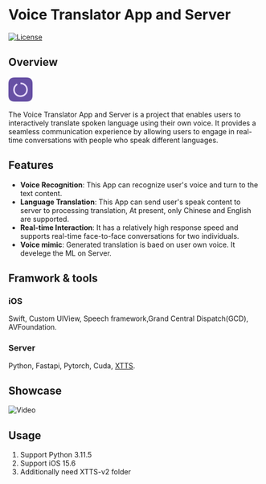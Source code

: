 # Voice Translator App and Server

[![License](https://img.shields.io/badge/license-MIT-blue.svg)](LICENSE)

## Overview
<img src="https://raw.githubusercontent.com/Owen-Deng/Voice-Translator/master/App/VoiceTranslator/Assets.xcassets/AppIcon.appiconset/Auto...%20(3).png" width="48">


The Voice Translator App and Server is a project that enables users to interactively translate spoken language using their own voice. It provides a seamless communication experience by allowing users to engage in real-time conversations with people who speak different languages.

## Features

- **Voice Recognition**: This App can recognize user's voice and turn to the text content.
- **Language Translation**: This App can send user's speak content to server to processing translation, At present, only Chinese and English are supported.
- **Real-time Interaction**: It has a relatively high response speed and supports real-time face-to-face conversations for two individuals.
- **Voice mimic**: Generated translation is baed on user own voice. It develege the ML on Server.

## Framwork & tools

### iOS
Swift, Custom UIView, Speech framework,Grand Central Dispatch(GCD), AVFoundation. 


### Server
Python, Fastapi, Pytorch, Cuda, [XTTS](https://github.com/coqui-ai/tts).

## Showcase

![Video](https://www.youtube.com/watch?v=oQ_5EHPDpcU)

## Usage
1. Support Python 3.11.5
2. Support iOS 15.6
3. Additionally need XTTS-v2 folder
